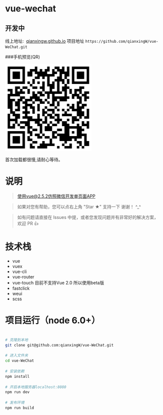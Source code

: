 # vue-wechat
## 开发中

线上地址:  [qianxingw.github.io](https://qianxingw.github.io)
项目地址 `https://github.com/qianxingW/vue-WeChat.git`

###手机预览(QR)

  ![](./src/assets/code.png)
  
  首次加载都很慢,请耐心等待。

# 说明
>  使用vue@2.5.2仿照微信开发单页面APP

>  如果对您有帮助，您可以点右上角 "Star ★" 支持一下 谢谢！ ^_^

>  如有问题请直接在 Issues 中提，或者您发现问题并有非常好的解决方案，欢迎 PR 👍

# 技术栈  

  - vue
  - vuex
  - vue-cli
  - vue-router
  - vue-touch 目前不支持Vue 2.0  所以使用beta版
  - fastclick
  - weui
  - scss


# 项目运行（node 6.0+）

``` bash

# 克隆到本地
git clone git@github.com:qianxingW/vue-WeChat.git

# 进入文件夹
cd vue-WeChat

# 安装依赖
npm install

# 开启本地服务器localhost:8080
npm run dev

# 发布环境
npm run build
```
